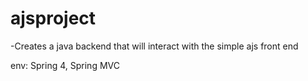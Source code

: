 # ajsproject
-Creates a java backend that will interact with the simple ajs front end

env: Spring 4, Spring MVC
